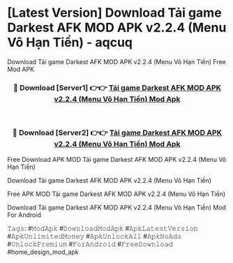 # [Latest Version] Download Tải game Darkest AFK MOD APK v2.2.4 (Menu Vô Hạn Tiền) - aqcuq

Download Tải game Darkest AFK MOD APK v2.2.4 (Menu Vô Hạn Tiền) Free Mod APK

<div align="center">
<h3>🔴 Download [Server1] 👉👉 <a href="https://apk-comot.site?title=Tải_game_Darkest_AFK_MOD_APK_v2.2.4_(Menu_Vô_Hạn_Tiền)">Tải game Darkest AFK MOD APK v2.2.4 (Menu Vô Hạn Tiền) Mod Apk</a></h3><br>

<h3>🔴 Download [Server2] 👉👉 <a href="https://apk-comot.site?title=Tải_game_Darkest_AFK_MOD_APK_v2.2.4_(Menu_Vô_Hạn_Tiền)">Tải game Darkest AFK MOD APK v2.2.4 (Menu Vô Hạn Tiền) Mod Apk</a></h3>
</div>


Free Download APK MOD Tải game Darkest AFK MOD APK v2.2.4 (Menu Vô Hạn Tiền)

Download Tải game Darkest AFK MOD APK v2.2.4 (Menu Vô Hạn Tiền) 

Free APK MOD Tải game Darkest AFK MOD APK v2.2.4 (Menu Vô Hạn Tiền) 

Download Tải game Darkest AFK MOD APK v2.2.4 (Menu Vô Hạn Tiền) Mod For Android

𝚃𝚊𝚐𝚜: #𝙼𝚘𝚍𝙰𝚙𝚔 #𝙳𝚘𝚠𝚗𝚕𝚘𝚊𝚍𝙼𝚘𝚍𝙰𝚙𝚔 #𝙰𝚙𝚔𝙻𝚊𝚝𝚎𝚜𝚝𝚅𝚎𝚛𝚜𝚒𝚘𝚗 #𝙰𝚙𝚔𝚄𝚗𝚕𝚒𝚖𝚒𝚝𝚎𝚍𝙼𝚘𝚗𝚎𝚢 #𝙰𝚙𝚔𝚄𝚗𝚕𝚘𝚌𝚔𝙰𝚕𝚕 #𝙰𝚙𝚔𝙽𝚘𝙰𝚍𝚜 #𝚄𝚗𝚕𝚘𝚌𝚔𝙿𝚛𝚎𝚖𝚒𝚞𝚖 #𝙵𝚘𝚛𝙰𝚗𝚍𝚛𝚘𝚒𝚍 #𝙵𝚛𝚎𝚎𝙳𝚘𝚠𝚗𝚕𝚘𝚊𝚍 #home_design_mod_apk